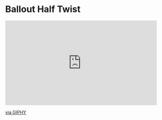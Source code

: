 # Ballout Half Twist


<iframe src="https://giphy.com/embed/jXBFDfeEonDqmmt2cu" width="480" height="270" frameBorder="0" class="giphy-embed" allowFullScreen></iframe><p><a href="https://giphy.com/gifs/jXBFDfeEonDqmmt2cu">via GIPHY</a></p>
